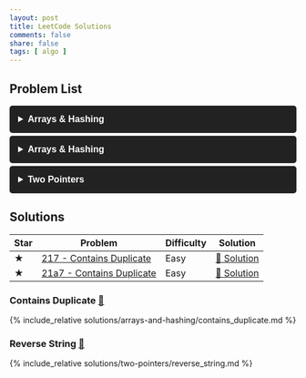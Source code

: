 ```yaml
---
layout: post
title: LeetCode Solutions
comments: false
share: false
tags: [ algo ]
---
```


<style>
  details {
    background-color: #222;
    color: #fff;
    padding: 10px;
    margin: 5px 0;
    border-radius: 5px;
    font-family: Arial, sans-serif;
    cursor: pointer;
  }

  summary {
    font-size: 16px;
    font-weight: bold;
    padding: 5px;
  }
</style>

## Problem List
<details>
  <summary>Arrays & Hashing</summary>
  <table>
    <thead>
      <tr>
        <th>Star</th>
        <th>Problem</th>
        <th>Difficulty</th>
        <th>Solution</th>
      </tr>
    </thead>
    <tbody>
      <tr>
        <td>★</td>
        <td><a href="https://leetcode.com/problems/contains-duplicate/">217 - Contains Duplicate</a></td>
        <td>Easy</td>
        <td><a href="#contains-duplicate">🔗 Solution</a></td>
      </tr>
    </tbody>
  </table>
</details>

<details>
  <summary>Arrays & Hashing</summary>

| Star | Problem                                                                       | Difficulty | Solution                           |
|------|-------------------------------------------------------------------------------|------------|------------------------------------|
| ★    | [217 - Contains Duplicate](https://leetcode.com/problems/contains-duplicate/) | Easy       | [🔗 Solution](#contains-duplicate) |

</details>

<details>
  <summary>Two Pointers</summary>

| Star | Problem                                                              | Difficulty | Solution                       |
|------|----------------------------------------------------------------------|------------|--------------------------------|
| ⭐    | [344 - Reverse String](https://leetcode.com/problems/reverse-string) | Easy       | [🔗 Solution](#reverse-string) |

</details>

## Solutions

| Star | Problem                                                                        | Difficulty | Solution                           |
|------|--------------------------------------------------------------------------------|------------|------------------------------------|
| ★    | [217 - Contains Duplicate](https://leetcode.com/problems/contains-duplicate/)  | Easy       | [🔗 Solution](#contains-duplicate) |
| ★    | [21a7 - Contains Duplicate](https://leetcode.com/problems/contains-duplicate/) | Easy       | [🔗 Solution](#contains-duplicate) |

### Contains Duplicate [🔼](#problem-list)

{% include_relative solutions/arrays-and-hashing/contains_duplicate.md %}

### Reverse String [🔼](#problem-list)

{% include_relative solutions/two-pointers/reverse_string.md %}